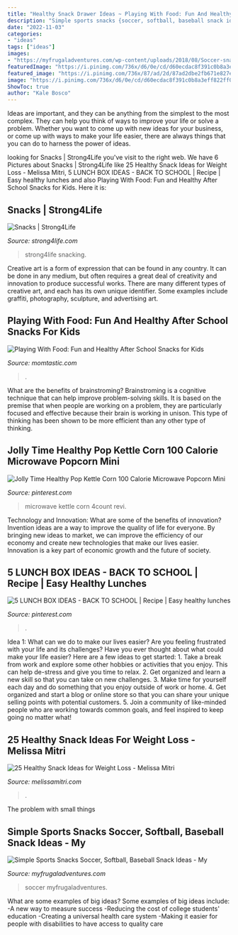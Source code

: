 ```yaml
---
title: "Healthy Snack Drawer Ideas ~ Playing With Food: Fun And Healthy After School Snacks For Kids"
description: "Simple sports snacks {soccer, softball, baseball snack ideas}"
date: "2022-11-03"
categories:
- "ideas"
tags: ["ideas"]
images:
- "https://myfrugaladventures.com/wp-content/uploads/2018/08/Soccer-snack-idea.jpg"
featuredImage: "https://i.pinimg.com/736x/d6/0e/cd/d60ecdac8f391c0b8a3eff822ff038b3.jpg"
featured_image: "https://i.pinimg.com/736x/87/ad/2d/87ad2dbe2fb671e827e6999665b55e1c.jpg"
image: "https://i.pinimg.com/736x/d6/0e/cd/d60ecdac8f391c0b8a3eff822ff038b3.jpg"
ShowToc: true
author: "Kale Bosco"
---
```



Ideas are important, and they can be anything from the simplest to the most complex. They can help you think of ways to improve your life or solve a problem. Whether you want to come up with new ideas for your business, or come up with ways to make your life easier, there are always things that you can do to harness the power of ideas.

	

		
looking for Snacks | Strong4Life you've visit to the right web. We have 6 Pictures about Snacks | Strong4Life like 25 Healthy Snack Ideas for Weight Loss - Melissa Mitri, 5 LUNCH BOX IDEAS - BACK TO SCHOOL | Recipe | Easy healthy lunches and also Playing With Food: Fun and Healthy After School Snacks for Kids. Here it is:
		
    
## Snacks | Strong4Life

<img loading=lazy src="https://www.strong4life.com/-/media/Strong4Life/feeding-and-nutrition/snacks/5-Ways-To-Encourage-Healthier-Toddler-Snacking/18mos_snack.jpg?h=1200&amp;la=en&amp;w=1800&amp;hash=203A6FCE88A3E74EBA15734E0969577640CA198B" onerror="this.onerror=null;this.src='https://tse4.mm.bing.net/th?id=OIP.1zP1ygcL9E9Ja3n0vnLlegHaF7&amp;pid=15.1';" alt="Snacks | Strong4Life">

_Source: strong4life.com_

>strong4life snacking. 

	

Creative art is a form of expression that can be found in any country. It can be done in any medium, but often requires a great deal of creativity and innovation to produce successful works. There are many different types of creative art, and each has its own unique identifier. Some examples include graffiti, photography, sculpture, and advertising art.

    
## Playing With Food: Fun And Healthy After School Snacks For Kids

<img loading=lazy src="https://cdn1-www.momtastic.com/assets/uploads/2014/08/file_173203_6_120613-pops7.jpg" onerror="this.onerror=null;this.src='https://tse4.mm.bing.net/th?id=OIP.bJyfGC1tfY-6rRmPstRbTgHaFg&amp;pid=15.1';" alt="Playing With Food: Fun and Healthy After School Snacks for Kids">

_Source: momtastic.com_

>. 

	

What are the benefits of brainstroming?
Brainstroming is a cognitive technique that can help improve problem-solving skills. It is based on the premise that when people are working on a problem, they are particularly focused and effective because their brain is working in unison. This type of thinking has been shown to be more efficient than any other type of thinking.

    
## Jolly Time Healthy Pop Kettle Corn 100 Calorie Microwave Popcorn Mini

<img loading=lazy src="https://i.pinimg.com/736x/d6/0e/cd/d60ecdac8f391c0b8a3eff822ff038b3.jpg" onerror="this.onerror=null;this.src='https://tse3.mm.bing.net/th?id=OIP.2AaKTtbl2D15p5wDSd4MzgHaOl&amp;pid=15.1';" alt="Jolly Time Healthy Pop Kettle Corn 100 Calorie Microwave Popcorn Mini">

_Source: pinterest.com_

>microwave kettle corn 4count revi. 

	

Technology and Innovation: What are some of the benefits of innovation?
Invention ideas are a way to improve the quality of life for everyone. By bringing new ideas to market, we can improve the efficiency of our economy and create new technologies that make our lives easier. Innovation is a key part of economic growth and the future of society.

    
## 5 LUNCH BOX IDEAS - BACK TO SCHOOL | Recipe | Easy Healthy Lunches

<img loading=lazy src="https://i.pinimg.com/736x/87/ad/2d/87ad2dbe2fb671e827e6999665b55e1c.jpg" onerror="this.onerror=null;this.src='https://tse4.mm.bing.net/th?id=OIP.5PMfAvZDy8rH4aGOxHKpyAHaMW&amp;pid=15.1';" alt="5 LUNCH BOX IDEAS - BACK TO SCHOOL | Recipe | Easy healthy lunches">

_Source: pinterest.com_

>. 

	

Idea 1: What can we do to make our lives easier?
Are you feeling frustrated with your life and its challenges? Have you ever thought about what could make your life easier? Here are a few ideas to get started: 1. Take a break from work and explore some other hobbies or activities that you enjoy. This can help de-stress and give you time to relax. 2. Get organized and learn a new skill so that you can take on new challenges. 3. Make time for yourself each day and do something that you enjoy outside of work or home. 4. Get organized and start a blog or online store so that you can share your unique selling points with potential customers. 5. Join a community of like-minded people who are working towards common goals, and feel inspired to keep going no matter what! 
    
## 25 Healthy Snack Ideas For Weight Loss - Melissa Mitri

<img loading=lazy src="https://melissamitri.com/wp-content/uploads/2020/09/Healthy-snack-ideas.jpg" onerror="this.onerror=null;this.src='https://tse2.mm.bing.net/th?id=OIP.iz7oxWmWKE5ewXZLUnhhHwHaLH&amp;pid=15.1';" alt="25 Healthy Snack Ideas for Weight Loss - Melissa Mitri">

_Source: melissamitri.com_

>. 

	

The problem with small things
 

    
## Simple Sports Snacks Soccer, Softball, Baseball Snack Ideas - My

<img loading=lazy src="https://myfrugaladventures.com/wp-content/uploads/2018/08/Soccer-snack-idea.jpg" onerror="this.onerror=null;this.src='https://tse1.mm.bing.net/th?id=OIP.-mSSbmki8dRMwGHSJD75vwHaKO&amp;pid=15.1';" alt="Simple Sports Snacks Soccer, Softball, Baseball Snack Ideas - My">

_Source: myfrugaladventures.com_

>soccer myfrugaladventures. 

	

What are some examples of big ideas?
Some examples of big ideas include: 
-A new way to measure success 
-Reducing the cost of college students' education 
-Creating a universal health care system
-Making it easier for people with disabilities to have access to quality care


